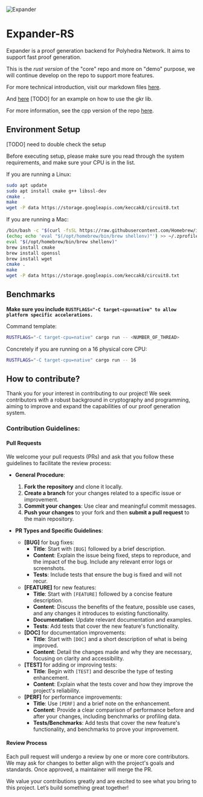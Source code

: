 ![Expander](https://github.com/PolyhedraZK/Expander/blob/master/data/logo.jpg)

# Expander-RS

Expander is a proof generation backend for Polyhedra Network. It aims to support fast proof generation.

This is the *rust version* of the "core" repo and more on "demo" purpose, we will continue develop on the repo to support more features.

For more technical introduction, visit our markdown files [here](https://github.com/PolyhedraZK/Expander/tree/master/docs/doc.md).

And [here](https://github.com/PolyhedraZK/Expander-rs/tree/master/docs/example.md) [TODO] for an example on how to use the gkr lib.

For more information, see the cpp version of the repo [here](https://github.com/PolyhedraZK/Expander).

## Environment Setup

[TODO] need to double check the setup

Before executing setup, please make sure you read through the system requirements, and make sure your CPU is in the list.

If you are running a Linux:

```sh
sudo apt update
sudo apt install cmake g++ libssl-dev
cmake .
make
wget -P data https://storage.googleapis.com/keccak8/circuit8.txt
```

If you are running a Mac:

```sh
/bin/bash -c "$(curl -fsSL https://raw.githubusercontent.com/Homebrew/install/HEAD/install.sh)"
(echo; echo 'eval "$(/opt/homebrew/bin/brew shellenv)"') >> ~/.zprofile
eval "$(/opt/homebrew/bin/brew shellenv)"
brew install cmake
brew install openssl
brew install wget
cmake .
make
wget -P data https://storage.googleapis.com/keccak8/circuit8.txt
```

## Benchmarks

**Make sure you include `RUSTFLAGS="-C target-cpu=native" to allow platform specific accelerations.`**

Command template:

```sh
RUSTFLAGS="-C target-cpu=native" cargo run -- <NUMBER_OF_THREAD>
```

Concretely if you are running on a 16 physical core CPU:

```sh
RUSTFLAGS="-C target-cpu=native" cargo run -- 16
```

## How to contribute?

Thank you for your interest in contributing to our project! We seek contributors with a robust background in cryptography and programming, aiming to improve and expand the capabilities of our proof generation system.

### Contribution Guidelines:

#### Pull Requests

We welcome your pull requests (PRs) and ask that you follow these guidelines to facilitate the review process:

- **General Procedure**:

  1. **Fork the repository** and clone it locally.
  2. **Create a branch** for your changes related to a specific issue or improvement.
  3. **Commit your changes**: Use clear and meaningful commit messages.
  4. **Push your changes** to your fork and then **submit a pull request** to the main repository.

- **PR Types and Specific Guidelines**:
  - **[BUG]** for bug fixes:
    - **Title**: Start with `[BUG]` followed by a brief description.
    - **Content**: Explain the issue being fixed, steps to reproduce, and the impact of the bug. Include any relevant error logs or screenshots.
    - **Tests**: Include tests that ensure the bug is fixed and will not recur.
  - **[FEATURE]** for new features:
    - **Title**: Start with `[FEATURE]` followed by a concise feature description.
    - **Content**: Discuss the benefits of the feature, possible use cases, and any changes it introduces to existing functionality.
    - **Documentation**: Update relevant documentation and examples.
    - **Tests**: Add tests that cover the new feature's functionality.
  - **[DOC]** for documentation improvements:
    - **Title**: Start with `[DOC]` and a short description of what is being improved.
    - **Content**: Detail the changes made and why they are necessary, focusing on clarity and accessibility.
  - **[TEST]** for adding or improving tests:
    - **Title**: Begin with `[TEST]` and describe the type of testing enhancement.
    - **Content**: Explain what the tests cover and how they improve the project's reliability.
  - **[PERF]** for performance improvements:
    - **Title**: Use `[PERF]` and a brief note on the enhancement.
    - **Content**: Provide a clear comparison of performance before and after your changes, including benchmarks or profiling data.
    - **Tests/Benchmarks**: Add tests that cover the new feature's functionality, and benchmarks to prove your improvement.

#### Review Process

Each pull request will undergo a review by one or more core contributors. We may ask for changes to better align with the project's goals and standards. Once approved, a maintainer will merge the PR.

We value your contributions greatly and are excited to see what you bring to this project. Let’s build something great together!
